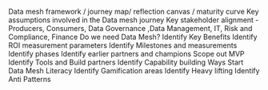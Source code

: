 Data mesh framework / journey map/ reflection canvas / maturity curve 
Key assumptions involved in the Data mesh journey 
Key stakeholder alignment - Producers, Consumers, Data Governance ,Data Management, IT, Risk and Compliance, Finance
Do we need Data Mesh?
Identify Key Benefits
Identify ROI measurement parameters
Identify Milestones and measurements
Identify phases
Identify earlier partners and champions
Scope out MVP
Identify Tools and Build partners
Identify Capability building Ways
Start Data Mesh Literacy 
Identify Gamification areas
Identify Heavy lifting
Identify Anti Patterns
